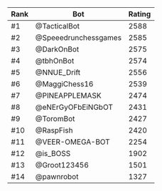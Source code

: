 Rank|Bot|Rating
---|---|---
#1|@TacticalBot|2588
#2|@Speeedrunchessgames|2585
#3|@DarkOnBot|2575
#4|@tbhOnBot|2574
#5|@NNUE_Drift|2556
#6|@MaggiChess16|2539
#7|@PINEAPPLEMASK|2474
#8|@eNErGyOFbEiNGbOT|2431
#9|@ToromBot|2427
#10|@RaspFish|2420
#11|@VEER-OMEGA-BOT|2254
#12|@is_BOSS|1902
#13|@Groot123456|1501
#14|@pawnrobot|1327
